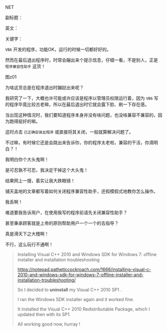 NET

副标题：

英文：

关键字：





`VB6` 开发的程序，功能OK，运行的时候一切都好好的。

然而在最后退出程序时，时常会蹦出来个提示信息，仔细一看，不是别人，正是 `程序兼容性助手` 这货！

图z01



为啥这货总是在程序退出时蹦跶出来呢？

我研究了一下，大概也许可能或许应该是程序以管理员权限运行着，因为 `VB6` 写的程序毕竟比较古老嘛，所以在最后退出时它就会露下脸、刷一下存在感。

当出现这种情况时，我们要知道程序本身并没有啥问题，也没啥兼容不兼容的，因为跑得挺好的嘛。

这时点击 `已正确安装此程序` 或直接将其关闭，一般就算解决问题了。

不过嘛，有时候它还是会跳出来告诉你，你的程序太老啦，兼容的干活，你滴明白？！

我明白你个大头鬼啊！

是可忍孰不可忍，我决定干掉这个大头鬼！



结果网上一搜，着实让我大跌眼镜！

铺天盖地的文章都写着如何关闭程序兼容性助手，还假模假式地教你怎么操作。

我丢啊！

难道要我告诉用户，在使用我写的程序前请先关闭兼容性助手？

甚至秉承顾客就是上帝的原则帮助用户一个一个的去指导？

真是滑天下之大稽啊！

不行，这么玩行不通啊！

















> Installing Visual C++ 2010 and Windows SDK for Windows 7: offline installer and installation troubleshooting
>
> https://notepad.patheticcockroach.com/1666/installing-visual-c-2010-and-windows-sdk-for-windows-7-offline-installer-and-installation-troubleshooting/
>
> So I decided to **uninstall** my Visual C++ 2010 SP1 .
>
> I ran the Windows SDK installer again and it worked fine. 
>
> It installed  the Visual C++ 2010 Redistributable Package,  which I updated then with its SP1. 
>
> All working good now, hurray ! 





